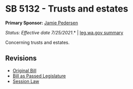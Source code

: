 # SB 5132 - Trusts and estates
**Primary Sponsor:** [Jamie Pedersen](/person/leg/jamie.pedersen.md)

*Status: Effective date 7/25/2021*.* | [leg.wa.gov summary](https://app.leg.wa.gov/billsummary?BillNumber=5132&Year=2021)

Concerning trusts and estates.

## Revisions
* [Original Bill](1/)
* [Bill as Passed Legislature](1/)
* [Session Law](1/)